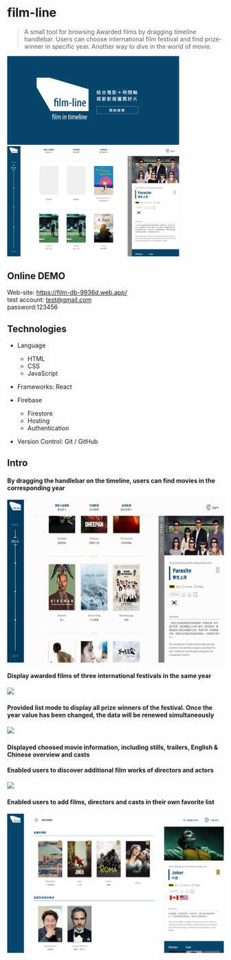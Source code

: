 # film-line
> A small tool for browsing Awarded films by dragging timeline handlebar. Users can choose international film festival and find prize-winner in specific year. Another way to dive in the world of movie.

<img src="/film-line/main-image.png" width="400" /> 
<img src="/film-line/index.png" width="400" />

## Online DEMO
Web-site: https://film-db-9936d.web.app/ <br>
test account: test@gmail.com <br>
password:123456

## Technologies

- Language
  - HTML
  - CSS
  - JavaScript
  
- Frameworks: React
- Firebase
  - Firestore
  - Hosting
  - Authentication
  
- Version Control: Git / GitHub

## Intro
#### By dragging the handlebar on the timeline, users can find movies in the corresponding year
<img src="/film-line/01.gif"/>

#### Display awarded films of three international festivals in the same year
<img src="/film-line/03.gif"/>

#### Provided list mode to display all prize winners of the festival. Once the year value has been changed, the data will be renewed simultaneously 
<img src="/film-line/02.gif" />

#### Displayed choosed movie information, including stills, trailers, English & Chinese overview and casts

#### Enabled users to discover additional film works of directors and actors 
<img src="/film-line/04.gif" />

#### Enabled users to add films, directors and casts in their own favorite list
<img src="/film-line/member_page.png" width="800" />



